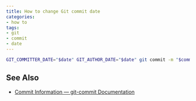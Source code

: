 ```yaml
---
title: How to change Git commit date
categories:
- how to
tags:
- git
- commit
- date
---
```

```bash
GIT_COMMITTER_DATE="$date" GIT_AUTHOR_DATE="$date" git commit -m "$commit_message"
```

## See Also
- [Commit Information — git-commit Documentation](https://git-scm.com/docs/git-commit/#_commit_information "Commit Information — git-commit Documentation")
